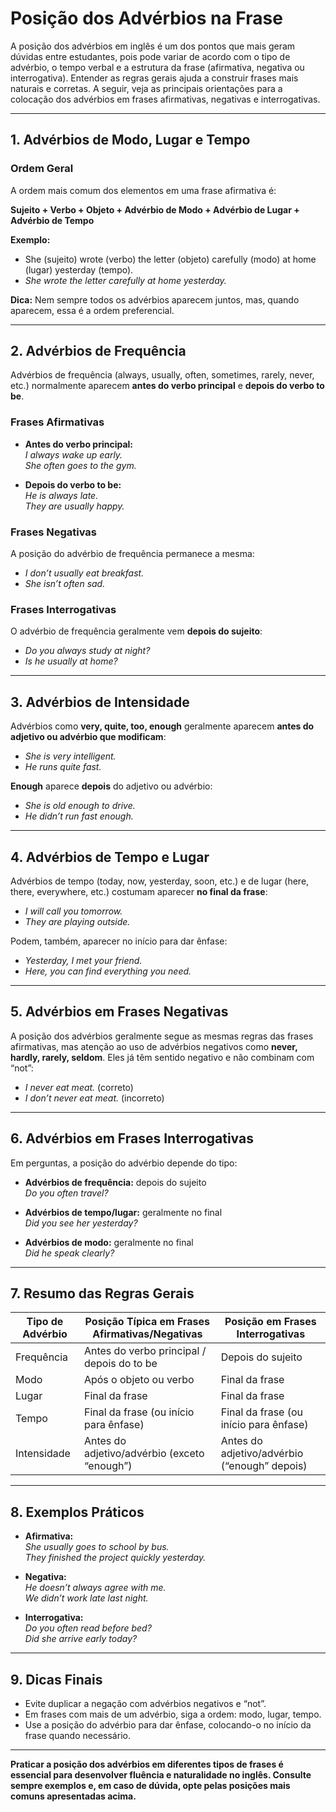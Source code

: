 
# Posição dos Advérbios na Frase

A posição dos advérbios em inglês é um dos pontos que mais geram dúvidas entre estudantes, pois pode variar de acordo com o tipo de advérbio, o tempo verbal e a estrutura da frase (afirmativa, negativa ou interrogativa). Entender as regras gerais ajuda a construir frases mais naturais e corretas. A seguir, veja as principais orientações para a colocação dos advérbios em frases afirmativas, negativas e interrogativas.

---

## 1. Advérbios de Modo, Lugar e Tempo

### Ordem Geral

A ordem mais comum dos elementos em uma frase afirmativa é:

**Sujeito + Verbo + Objeto + Advérbio de Modo + Advérbio de Lugar + Advérbio de Tempo**

**Exemplo:**
- She (sujeito) wrote (verbo) the letter (objeto) carefully (modo) at home (lugar) yesterday (tempo).
- _She wrote the letter carefully at home yesterday._

**Dica:** Nem sempre todos os advérbios aparecem juntos, mas, quando aparecem, essa é a ordem preferencial.

---

## 2. Advérbios de Frequência

Advérbios de frequência (always, usually, often, sometimes, rarely, never, etc.) normalmente aparecem **antes do verbo principal** e **depois do verbo to be**.

### Frases Afirmativas

- **Antes do verbo principal:**  
  _I always wake up early._  
  _She often goes to the gym._

- **Depois do verbo to be:**  
  _He is always late._  
  _They are usually happy._

### Frases Negativas

A posição do advérbio de frequência permanece a mesma:

- _I don’t usually eat breakfast._
- _She isn’t often sad._

### Frases Interrogativas

O advérbio de frequência geralmente vem **depois do sujeito**:

- _Do you always study at night?_
- _Is he usually at home?_

---

## 3. Advérbios de Intensidade

Advérbios como **very, quite, too, enough** geralmente aparecem **antes do adjetivo ou advérbio que modificam**:

- _She is very intelligent._
- _He runs quite fast._

**Enough** aparece **depois** do adjetivo ou advérbio:

- _She is old enough to drive._
- _He didn’t run fast enough._

---

## 4. Advérbios de Tempo e Lugar

Advérbios de tempo (today, now, yesterday, soon, etc.) e de lugar (here, there, everywhere, etc.) costumam aparecer **no final da frase**:

- _I will call you tomorrow._
- _They are playing outside._

Podem, também, aparecer no início para dar ênfase:

- _Yesterday, I met your friend._
- _Here, you can find everything you need._

---

## 5. Advérbios em Frases Negativas

A posição dos advérbios geralmente segue as mesmas regras das frases afirmativas, mas atenção ao uso de advérbios negativos como **never, hardly, rarely, seldom**. Eles já têm sentido negativo e não combinam com “not”:

- _I never eat meat._ (correto)
- _I don’t never eat meat._ (incorreto)

---

## 6. Advérbios em Frases Interrogativas

Em perguntas, a posição do advérbio depende do tipo:

- **Advérbios de frequência:** depois do sujeito  
  _Do you often travel?_

- **Advérbios de tempo/lugar:** geralmente no final  
  _Did you see her yesterday?_

- **Advérbios de modo:** geralmente no final  
  _Did he speak clearly?_

---

## 7. Resumo das Regras Gerais

| Tipo de Advérbio      | Posição Típica em Frases Afirmativas/Negativas | Posição em Frases Interrogativas         |
|-----------------------|------------------------------------------------|------------------------------------------|
| Frequência            | Antes do verbo principal / depois do to be     | Depois do sujeito                        |
| Modo                  | Após o objeto ou verbo                         | Final da frase                           |
| Lugar                 | Final da frase                                 | Final da frase                           |
| Tempo                 | Final da frase (ou início para ênfase)         | Final da frase (ou início para ênfase)   |
| Intensidade           | Antes do adjetivo/advérbio (exceto “enough”)   | Antes do adjetivo/advérbio (“enough” depois) |

---

## 8. Exemplos Práticos

- **Afirmativa:**  
  _She usually goes to school by bus._  
  _They finished the project quickly yesterday._

- **Negativa:**  
  _He doesn’t always agree with me._  
  _We didn’t work late last night._

- **Interrogativa:**  
  _Do you often read before bed?_  
  _Did she arrive early today?_

---

## 9. Dicas Finais

- Evite duplicar a negação com advérbios negativos e “not”.
- Em frases com mais de um advérbio, siga a ordem: modo, lugar, tempo.
- Use a posição do advérbio para dar ênfase, colocando-o no início da frase quando necessário.

---

**Praticar a posição dos advérbios em diferentes tipos de frases é essencial para desenvolver fluência e naturalidade no inglês. Consulte sempre exemplos e, em caso de dúvida, opte pelas posições mais comuns apresentadas acima.**
```
